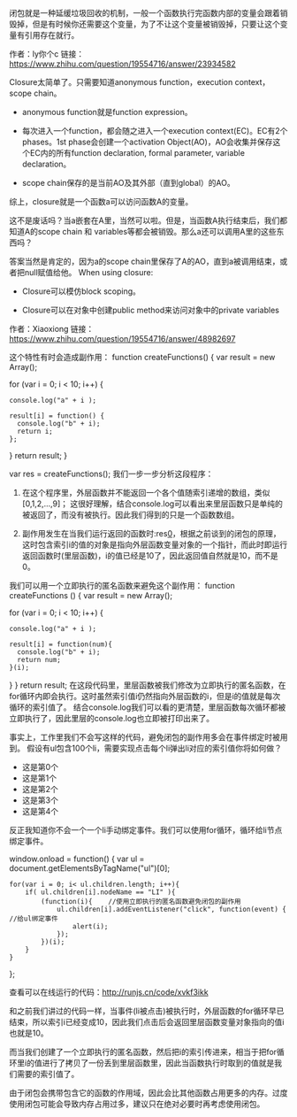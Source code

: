 闭包就是一种延缓垃圾回收的机制，一般一个函数执行完函数内部的变量会跟着销毁掉，但是有时候你还需要这个变量，为了不让这个变量被销毁掉，只要让这个变量有引用存在就行。

作者：ly你个c
链接：https://www.zhihu.com/question/19554716/answer/23934582


Closure太简单了。只需要知道anonymous function，execution context，scope chain。

* anonymous function就是function expression。

* 每次进入一个function，都会随之进入一个execution context(EC)。EC有2个phases。1st phase会创建一个activation Object(AO)，AO会收集并保存这个EC内的所有function declaration, formal parameter, variable declaration。

* scope chain保存的是当前AO及其外部（直到global）的AO。

综上，closure就是一个函数a可以访问函数A的变量。

这不是废话吗？当a嵌套在A里，当然可以啦。但是，当函数A执行结束后，我们都知道A的scope chain 和 variables等都会被销毁。那么a还可以调用A里的这些东西吗？

答案当然是肯定的，因为a的scope chain里保存了A的AO，直到a被调用结束，或者把null赋值给他。
When using closure: 
* Closure可以模仿block scoping。

* Closure可以在对象中创建public method来访问对象中的private variables


作者：Xiaoxiong
链接：https://www.zhihu.com/question/19554716/answer/48982697


这个特性有时会造成副作用：
function createFunctions() {
  var result = new Array();

  for (var i = 0; i < 10; i++) {

    console.log("a" + i );

    result[i] = function() {
      console.log("b" + i);
      return i;
    };
  }
  return result;
}

var res = createFunctions();
我们一步一步分析这段程序：

1. 在这个程序里，外层函数并不能返回一个各个值随索引递增的数组，类似[0,1,2,...,9]； 这很好理解，结合console.log可以看出来里层函数只是单纯的被返回了，而没有被执行。因此我们得到的只是一个函数数组。

2. 副作用发生在当我们运行返回的函数时:res[0]()，根据之前谈到的闭包的原理，这时包含索引i的值的对象是指向外层函数变量对象的一个指针，而此时即运行返回函数时(里层函数)，i的值已经是10了，因此返回值自然就是10，而不是0。

我们可以用一个立即执行的匿名函数来避免这个副作用：
function createFunctions () {
  var result = new Array();

  for (var i = 0; i < 10; i++) {

    console.log("a" + i );

    result[i] = function(num){
      console.log("b" + i);
      return num;
    }(i);
  }
}
  return result;
在这段代码里，里层函数被我们修改为立即执行的匿名函数，在for循环内即会执行。这时虽然索引值i仍然指向外层函数的i，但是i的值就是每次循环的索引值了。 结合console.log我们可以看的更清楚，里层函数每次循环都被立即执行了，因此里层的console.log也立即被打印出来了。



事实上，工作里我们不会写这样的代码，避免闭包的副作用多会在事件绑定时被用到。
假设有ul包含100个li，需要实现点击每个li弹出li对应的索引值你将如何做？

<ul>
  <li>这是第0个</li>
  <li>这是第1个</li>
  <li>这是第2个</li>
  <li>这是第3个</li>
  <li>这是第4个</li>
</ul>

反正我知道你不会一个一个li手动绑定事件。我们可以使用for循环，循环给li节点绑定事件。

window.onload = function() {
    var ul = document.getElementsByTagName("ul")[0];

    for(var i = 0; i< ul.children.length; i++){
        if( ul.children[i].nodeName == "LI" ){
            (function(i){    //使用立即执行的匿名函数避免闭包的副作用
                ul.children[i].addEventListener("click", function(event) { //给ul绑定事件
                    alert(i);
                });
            })(i);
        }    
    }
};

查看可以在线运行的代码：http://runjs.cn/code/xvkf3ikk

和之前我们讲过的代码一样，当事件(li被点击)被执行时，外层函数的for循环早已结束，所以索引i已经变成10，因此我们点击后会返回里层函数变量对象指向的值i也就是10。

而当我们创建了一个立即执行的匿名函数，然后把i的索引传进来，相当于把for循环里i的值进行了拷贝了一份丢到里层函数里，因此当函数执行时取到的值就是我们需要的索引值了。

由于闭包会携带包含它的函数的作用域，因此会比其他函数占用更多的内存。过度使用闭包可能会导致内存占用过多，建议只在绝对必要时再考虑使用闭包。
